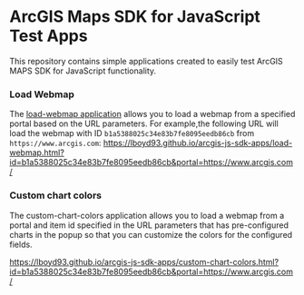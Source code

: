 # ArcGIS Maps SDK for JavaScript Test Apps

This repository contains simple applications created to easily test ArcGIS MAPS SDK for JavaScript functionality.

### Load Webmap

The [load-webmap application](https://lboyd93.github.io/arcgis-js-sdk-apps/load-webmap.html) allows you to load a webmap from a specified portal based on the URL parameters. 
For example,the following URL will load the webmap with ID `b1a5388025c34e83b7fe8095eedb86cb` from `https://www.arcgis.com`:
https://lboyd93.github.io/arcgis-js-sdk-apps/load-webmap.html?id=b1a5388025c34e83b7fe8095eedb86cb&portal=https://www.arcgis.com/

### Custom chart colors

The custom-chart-colors application allows you to load a webmap from a portal and item id specified in the URL parameters that has pre-configured charts in the popup so that you can customize the colors for the configured fields.

https://lboyd93.github.io/arcgis-js-sdk-apps/custom-chart-colors.html?id=b1a5388025c34e83b7fe8095eedb86cb&portal=https://www.arcgis.com/